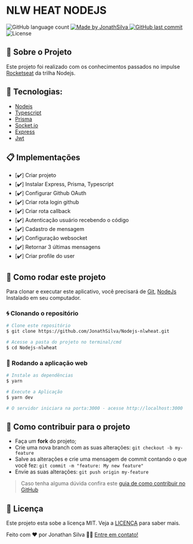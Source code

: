 # NLW HEAT NODEJS

<img alt="GitHub language count" src="https://img.shields.io/github/languages/count/JonathSilva/Nodejs-nlwheat">

<!--<img alt="Repository size" src="https://img.shields.io/github/repo-size/JonathSilva/Nodejs-nlwheat"> -->

<a href="https://www.linkedin.com/in/jonathsilva/">
    <img alt="Made by JonathSilva" src="https://img.shields.io/badge/made%20by-JonathSilva-blue">
</a>

<a href="https://github.com/JonathSilva/NLWHEAT_NODEJS/commits/main">
    <img alt="GitHub last commit" src="https://img.shields.io/github/last-commit/JonathSilva/Nodejs-nlwheat?color=blue">
</a>

<img alt="License" src="https://img.shields.io/badge/license-MIT-brightgreen?color=blue">

</p>

## 🚀 Sobre o Projeto

Este projeto foi realizado com os conhecimentos passados no impulse [Rocketseat](https://app.rocketseat.com.br/node/mission-impulse-heat) da trilha Nodejs.

## 🔨 Tecnologias:

- [Nodejs][nodejs]
- [Typescript][typescript]
- [Prisma][prisma]
- [Socket.io][socket]
- [Express][express]
- [Jwt][jwt]

 ## 📋 Implementações

- [✔️] Criar projeto 
- [✔️] Instalar Express, Prisma, Typescript
- [✔️] Configurar Github OAuth
- [✔️] Criar rota login github
- [✔️] Criar rota callback
- [✔️] Autenticação usuário recebendo o código
- [✔️] Cadastro de mensagem
- [✔️] Configuração websocket
- [✔️] Retornar 3 últimas mensagens
- [✔️] Criar profile do user


## 🚀 Como rodar este projeto

Para clonar e executar este aplicativo, você precisará de [Git](https://git-scm.com), [NodeJs][nodejs] Instalado em seu computador.

### 🌀 Clonando o repositório

```bash
# Clone este repositório
$ git clone https://github.com/JonathSilva/Nodejs-nlwheat.git

# Acesse a pasta do projeto no terminal/cmd
$ cd Nodejs-nlwheat

```

### 🧭 Rodando a aplicação web

```bash
# Instale as dependências
$ yarn

# Execute a Aplicação
$ yarn dev

# O servidor iniciara na porta:3000 - acesse http://localhost:3000
```

## 🤔 Como contribuir para o projeto

- Faça um **fork** do projeto;
- Crie uma nova branch com as suas alterações: `git checkout -b my-feature`
- Salve as alterações e crie uma mensagem de commit contando o que você fez: `git commit -m "feature: My new feature"`
- Envie as suas alterações: `git push origin my-feature`

> Caso tenha alguma dúvida confira este [guia de como contribuir no GitHub](https://github.com/firstcontributions/first-contributions)

## 📝 Licença

Este projeto esta sobe a licença MIT. Veja a [LICENÇA][license] para saber mais.

Feito com ❤️ por Jonathan Silva 👋🏽 [Entre em contato!](https://www.linkedin.com/in/jonathsilva)

[nodejs]: https://nodejs.org/
[express]: https://expressjs.com/
[uuidv4]: https://www.npmjs.com/package/uuidv4
[nodemon]: https://www.npmjs.com/package/nodemon
[rs]: https://rocketseat.com.br
[jwt]: https://jwt.io/
[socket]: https://socket.io/
[prisma]: https://www.prisma.io/

[scss]:[https://sass-lang.com/]
[license]: https://opensource.org/licenses/MIT
[postgres]: https://www.postgresql.org/
[multer]: https://www.npmjs.com/package/multer
[reactjs]: https://reactjs.org/
[babel]: https://babeljs.io/
[webpack]: https://webpack.js.org/
[license]: https://opensource.org/licenses/MIT
[typescript]: https://www.typescriptlang.org/
[styled]: https://styled-components.com/

